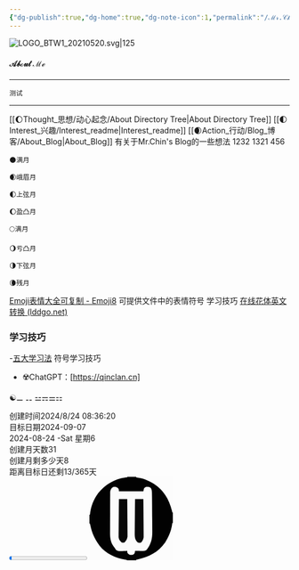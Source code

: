 ```yaml
---
{"dg-publish":true,"dg-home":true,"dg-note-icon":1,"permalink":"/ℳ𝓇.𝒞𝒽𝒾𝓃'𝓈 ℬ𝓁ℴℊ/","tags":["gardenEntry"],"dgPassFrontmatter":true,"noteIcon":1,"created":"2024-08-24T08:36:20.682+08:00","updated":"2024-08-25T17:03:07.552+08:00"}
---
```


![LOGO_BTW1_20210520.svg|125](https://cdn.jsdelivr.net/gh/BTW-Q/blog_img/image/202408241037303.svg)

#### **𝒜𝒷ℴ𝓊𝓉 ℳℯ**
---
	测试
	
---

[[🌔Thought_思想/动心起念/About Directory Tree\|About Directory Tree]]
[[🌓Interest_兴趣/Interest_readme\|Interest_readme]]
[[🌒Action_行动/Blog_博客/About_Blog\|About_Blog]]
	  有关于Mr.Chin's Blog的一些想法
	  1232
	  1321
456



```
🌑满月
```

```
🌒峨眉月  
```

```
🌓上弦月 
```

```
🌔盈凸月 
```

```
🌕满月  
```

```
🌖亏凸月
```

```
🌗下弦月
```

```
🌘残月
```

[Emoji表情大全可复制 - Emoji8](https://emoji8.com/zh-hans/)
可提供文件中的表情符号
学习技巧
[在线花体英文转换 (lddgo.net)](https://www.lddgo.net/string/letter)
### 学习技巧
-[五大学习法](☶%20Interest%20兴趣/Article%20文章/五大学习法.md)
符号学习技巧
- ☢️ChatGPT：[https://qinclan.cn]

☯⚊  ⚋ ⚍⚎⚌⚏

<div><span>创建时间2024/8/24 08:36:20</span></div><div><span>目标日期2024-09-07</span></div><div><span>2024-08-24  -Sat 星期6</span></div><div><span>创建月天数31</span></div><div><span>创建月剩多少天8</span></div><div><span>距离目标日还剩13/365天</span></div><progress max="365" value="13"><span>-</span></progress>

<?xml version="1.0" encoding="UTF-8"?><svg version="1.1" xmlns="http://www.w3.org/2000/svg" width="150" height="150"><path d="M0 0 C49.5 0 99 0 150 0 C150 49.5 150 99 150 150 C100.5 150 51 150 0 150 C0 100.5 0 51 0 0 Z " fill="#020202" transform="translate(0,0)"/><path d="M0 0 C3.375 1.0625 3.375 1.0625 5.3125 2.9375 C6.375 5.0625 6.375 5.0625 6.375 8.0625 C20.895 8.0625 35.415 8.0625 50.375 8.0625 C50.705 6.4125 51.035 4.7625 51.375 3.0625 C53 1.1875 53 1.1875 55.375 0.0625 C61.38235395 0.16789217 61.38235395 0.16789217 64.05963135 2.58074951 C65.97462517 6.19383307 65.84207396 9.71277622 65.85839844 13.70800781 C65.87329315 14.58021973 65.88818787 15.45243164 65.90353394 16.35107422 C65.94736646 19.23933041 65.96780911 22.12709064 65.984375 25.015625 C66.00164644 27.03424074 66.01891941 29.05285646 66.03619385 31.07147217 C66.06772441 35.31166873 66.08524702 39.55169489 66.09570312 43.79199219 C66.11206078 49.18557609 66.18392207 54.57685033 66.26961899 59.96971512 C66.32596204 64.146364 66.34113966 68.32247704 66.34571075 72.49947357 C66.35470497 74.4847944 66.37849809 76.47011237 66.4182663 78.45505524 C66.67281996 92.15046451 64.77895759 101.97675661 56.375 113.0625 C53.27414429 115.12973714 52.64568319 115.30747423 49.14453125 115.2578125 C47.94086914 115.24814453 47.94086914 115.24814453 46.71289062 115.23828125 C45.46282227 115.21314453 45.46282227 115.21314453 44.1875 115.1875 C42.9200293 115.17396484 42.9200293 115.17396484 41.62695312 115.16015625 C39.54284757 115.13660703 37.45888783 115.10073647 35.375 115.0625 C35.271875 115.84625 35.16875 116.63 35.0625 117.4375 C34.375 120.0625 34.375 120.0625 31.375 122.0625 C27.64204845 122.53904701 26.03083081 122.56300246 23 120.25 C21.375 118.0625 21.375 118.0625 21.375 115.0625 C19.51294922 115.16691406 19.51294922 115.16691406 17.61328125 115.2734375 C15.97140842 115.32973028 14.32947689 115.38432881 12.6875 115.4375 C11.87087891 115.48777344 11.05425781 115.53804688 10.21289062 115.58984375 C5.95662403 115.69323484 4.04296765 115.63673511 0.73046875 112.7890625 C-0.07776485 111.56176524 -0.85981473 110.31708823 -1.625 109.0625 C-2.19625107 108.32119339 -2.76750214 107.57988678 -3.35606384 106.81611633 C-10.19553166 97.02405064 -9.61499577 87.48937044 -9.484375 75.94140625 C-9.48401067 73.90787159 -9.4860249 71.87433526 -9.49029541 69.84080505 C-9.49158353 65.60186836 -9.46880479 61.36397701 -9.42773438 57.12524414 C-9.37643377 51.69545318 -9.37892123 46.26728925 -9.39834213 40.83734226 C-9.40863581 36.64820723 -9.39422687 32.45944616 -9.37195587 28.27036858 C-9.36360338 26.26772663 -9.36209617 24.26504383 -9.36760712 22.26239204 C-9.37089041 19.46910439 -9.34176785 16.67799998 -9.30371094 13.88500977 C-9.31417953 12.64985123 -9.31417953 12.64985123 -9.32485962 11.38973999 C-9.23069428 7.15723983 -8.95617909 5.49830779 -6.30914307 2.01499939 C-3.625 0.0625 -3.625 0.0625 0 0 Z " fill="#FBFBFB" transform="translate(46.625,17.9375)"/><path d="M0 0 C22.44 0 44.88 0 68 0 C68 0.33 68 0.66 68 1 C66.824375 1.061875 65.64875 1.12375 64.4375 1.1875 C45.14189502 3.45224237 28.15885146 14.16518018 16 29 C7.31338645 40.56100796 2.23711344 53.64297297 1 68 C0.67 68 0.34 68 0 68 C0 45.56 0 23.12 0 0 Z " fill="#FCFCFC" transform="translate(0,0)"/><path d="M0 0 C0.33 0 0.66 0 1 0 C1.15855469 0.78761719 1.31710938 1.57523437 1.48046875 2.38671875 C4.36484342 15.85244582 8.78116333 26.89390734 17 38 C17.47050781 38.65613281 17.94101562 39.31226563 18.42578125 39.98828125 C29.09323221 53.67660328 47.39468957 62.16857844 64.1875 64.6875 C65.115625 64.790625 66.04375 64.89375 67 65 C67 65.33 67 65.66 67 66 C44.89 66 22.78 66 0 66 C0 44.22 0 22.44 0 0 Z " fill="#FCFCFC" transform="translate(0,84)"/><path d="M0 0 C21.78 0 43.56 0 66 0 C66 21.12 66 42.24 66 64 C65.67 64 65.34 64 65 64 C64.70609375 62.65421875 64.70609375 62.65421875 64.40625 61.28125 C59.42527333 40.49855422 49.38223805 23.72740251 31 12 C27.08354749 9.78424026 23.11435949 7.81947424 19 6 C18.29230469 5.68289062 17.58460937 5.36578125 16.85546875 5.0390625 C11.42917507 2.80665655 5.77539563 1.90240557 0 1 C0 0.67 0 0.34 0 0 Z " fill="#FCFCFC" transform="translate(84,0)"/><path d="M0 0 C0.33 0 0.66 0 1 0 C1 22.11 1 44.22 1 67 C-20.78 67 -42.56 67 -65 67 C-65 66.67 -65 66.34 -65 66 C-64.21238281 65.84144531 -63.42476563 65.68289062 -62.61328125 65.51953125 C-42.30296098 61.16903661 -24.97385449 52.42863861 -12.91796875 35.0546875 C-6.04843565 24.11380179 -1.4318845 12.8869605 0 0 Z " fill="#FCFCFC" transform="translate(149,83)"/><path d="M0 0 C4.95 0 9.9 0 15 0 C15.09046692 9.28399411 15.1638113 18.56769417 15.20724869 27.8520298 C15.22809934 32.16340166 15.25637042 36.47445562 15.30175781 40.78564453 C15.34530627 44.9483387 15.36915608 49.11072761 15.37950897 53.27363205 C15.38688426 54.8596413 15.4012867 56.44563436 15.42292023 58.03151321 C15.4520753 60.25786329 15.45595117 62.48296155 15.45410156 64.70947266 C15.46298401 65.97522125 15.47186646 67.24096985 15.48101807 68.54507446 C14.9083664 72.65816089 13.6375269 74.82411466 11 78 C8.0625 78.8125 8.0625 78.8125 5 78 C0.32706889 73.54401568 -0.35152414 70.09561254 -0.56762695 63.68774414 C-0.58535201 60.71894446 -0.53980144 57.75344222 -0.48828125 54.78515625 C-0.47894505 53.20333477 -0.47183275 51.62149875 -0.46684265 50.03965759 C-0.44783593 45.89484086 -0.39879154 41.75091305 -0.34332275 37.60644531 C-0.29199242 33.36991396 -0.26929935 29.13323767 -0.24414062 24.89648438 C-0.19066475 16.59720469 -0.10278248 8.29881565 0 0 Z " fill="#090909" transform="translate(82,40)"/><path d="M0 0 C4.95 0 9.9 0 15 0 C15.09047132 9.15361009 15.16381379 18.30692185 15.20724869 27.46087837 C15.22809828 31.71171849 15.25636734 35.9622361 15.30175781 40.21289062 C15.34531017 44.31723055 15.36915688 48.42126083 15.37950897 52.52581406 C15.38688357 54.08949532 15.40128466 55.65316017 15.42292023 57.21670914 C15.45208062 59.41193126 15.45595097 61.60588401 15.45410156 63.80126953 C15.46742523 65.67324509 15.46742523 65.67324509 15.48101807 67.58303833 C14.87116455 71.91519598 13.09897304 74.90102696 10 78 C7.75 78.4375 7.75 78.4375 5 78 C1.68424968 74.76563744 0.19845669 73.1403365 -0.60127258 68.54507446 C-0.59016953 67.27932587 -0.57906647 66.01357727 -0.56762695 64.70947266 C-0.56835709 64.00633942 -0.56908722 63.30320618 -0.56983948 62.57876587 C-0.56637802 60.27305791 -0.52759139 57.96941391 -0.48828125 55.6640625 C-0.47894784 54.05839135 -0.47183422 52.4527059 -0.46684265 50.84701538 C-0.44781399 46.63478818 -0.39875017 42.42343237 -0.34332275 38.21154785 C-0.29204021 33.90807888 -0.26930949 29.60446816 -0.24414062 25.30078125 C-0.19062594 16.86674437 -0.1027252 8.43358121 0 0 Z " fill="#090909" transform="translate(53,40)"/></svg>